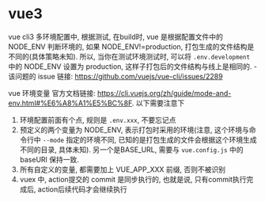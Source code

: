 # vue3
vue cli3 多环境配置中, 根据测试, 在build时, vue 是根据配置文件中的 NODE_ENV 判断环境的, 如果 NODE_ENV!=production, 打包生成的文件结构是不同的(具体策略未知). 所以, 当你在测试环境测试时, 可以将 `.env.development` 中的 NODE_ENV 设置为 production, 这样子打包后的文件结构与线上是相同的.
    - 该问题的 issue 链接: https://github.com/vuejs/vue-cli/issues/2289

vue 环境变量 官方文档链接: https://cli.vuejs.org/zh/guide/mode-and-env.html#%E6%A8%A1%E5%BC%8F. 以下需要注意下
1. 环境配置前面有个点, 规则是 `.env.xxx`, 不要忘记点
2. 预定义的两个变量为 NODE_ENV, 表示打包时采用的环境(注意, 这个环境与命令行中 `--mode` 指定的环境不同, 已知的是打包生成的文件会根据这个环境生成不同的目录, 具体未知). 另一个是BASE_URL, 需要与 `vue.config.js` 中的 baseURl 保持一致.
3. 所有自定义的变量, 都需要加上 VUE_APP_XXX 前缀, 否则不被识别
4. vuex 中, action提交的 commit 是同步执行的, 也就是说, 只有commit执行完成后, action后续代码才会继续执行
